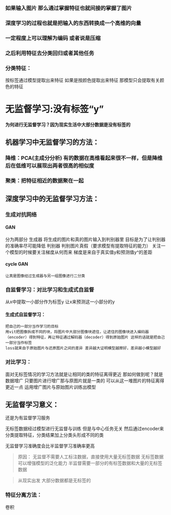 ### 如果输入图片 那么通过掌握特征也就间接的掌握了图片

### 深度学习的过程也就是把输入的东西转换成一个高维的向量
### 一定程度上可以理解为编码 或者说是压缩
### 之后利用特征去分类回归或者其他任务

### 分类特征：
按标签通过模型提取出来特征 如果是按颜色提取出来特征 那模型只会提取有关颜色的特征

# 无监督学习:没有标签“y”
#### 为何进行无监督学习？因为现实生活中大部分数据是没有标签的 
## 机器学习中无监督学习的方法：
### 降维：PCA(主成分分析) 有的数据在高维看起来很不一样，但是降维后在低维可以展现出两者很高的相似度
### 聚类：把特征相近的数据聚在一起
## 深度学习中的无监督学习方法：
### 生成对抗网络
#### GAN
分为两部分 
    生成器
        将生成的图片和真的图片输入到判别器里
        目标是为了让判别器的准确率尽可能降低
    判别器
        判别图片真假（要求模型有提取特征的能力）
关注一个模型的时候要关注梯度从何而来
梯度是来自于真实值y和预测值y^的差距
#### cycle GAN
    让真是图像经过生成器与另一组图像进行二分类
### 自监督学习：对比学习和生成式自监督
从x中提取一小部分作为标签y 让x来预测这一小部分的y
#### 生成式自监督学习：
    把自己的一部分当作学习的目标
    用vit把图像拆成不同的块，将图片中大部分图像块遮住，让遮住的图像块进入编码器（encoder）得到特征，再让特征通过解码器（decoder）得到原始图片 这样的话就是把自己一部分当作标签
    loss就来自于原始图片与还原图片之间的差异 差异越大证明模型越擦好，差异越小模型越好 
### 对比学习：
面对无标签情况的学习方法就是让相同的类的特征离得更近
那如何做到呢？就是数据增广
只要图片进行增广那与原图片就是一类的 可以从这一堆图片的特征离得更近一点
运用增广图片与原始图片训练出模型

## 无监督学习意义：
还是为有监督学习服务

无标签数据经过模型进行无监督与训练 但是与中心任务无关
然后通过encoder来分类提取特征，分类结果加上分类头形成不同的类

无监督学习准确度会比半监督学习准确率更高
>原因：
无监督不需要人工标注数据，直接使用大量无标签数据
无标签数据可以增强模型的泛化能力
>半监督需要一部分的有标签数据和大量的无标签数据

>从现实出发   大部分数据都是无标签的
### 特征分离方法：
卷积 

